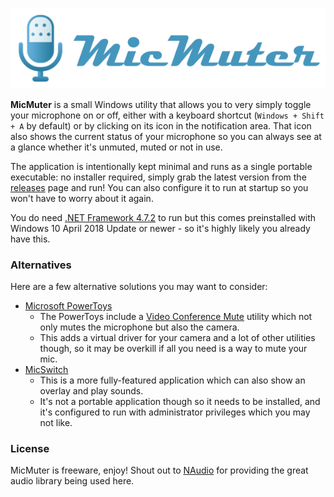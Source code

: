 ![MicMuter Logo](MicMuter-Logo.png)

**MicMuter** is a small Windows utility that allows you to very simply toggle your microphone on or off, either with a keyboard shortcut (`Windows + Shift + A` by default) or by clicking on its icon in the notification area. That icon also shows the current status of your microphone so you can always see at a glance whether it's unmuted, muted or not in use.

The application is intentionally kept minimal and runs as a single portable executable: no installer required, simply grab the latest version from the [releases](./releases/latest) page and run! You can also configure it to run at startup so you won't have to worry about it again.

You do need [.NET Framework 4.7.2](https://dotnet.microsoft.com/download/dotnet-framework/net472) to run but this comes preinstalled with Windows 10 April 2018 Update or newer - so it's highly likely you already have this.

### Alternatives

Here are a few alternative solutions you may want to consider:

- [Microsoft PowerToys](https://docs.microsoft.com/windows/powertoys/)
  - The PowerToys include a [Video Conference Mute](https://docs.microsoft.com/windows/powertoys/video-conference-mute) utility which not only mutes the microphone but also the camera.
  - This adds a virtual driver for your camera and a lot of other utilities though, so it may be overkill if all you need is a way to mute your mic.
- [MicSwitch](https://github.com/iXab3r/MicSwitch)
  - This is a more fully-featured application which can also show an overlay and play sounds.
  - It's not a portable application though so it needs to be installed, and it's configured to run with administrator privileges which you may not like.

### License

MicMuter is freeware, enjoy! Shout out to [NAudio](https://github.com/naudio/NAudio) for providing the great audio library being used here.
